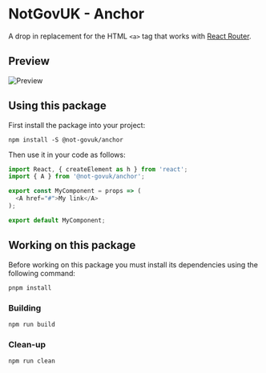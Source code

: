 NotGovUK - Anchor
=================

A drop in replacement for the HTML `<a>` tag that works with [React Router].


Preview
-------

![Preview][Preview]


Using this package
------------------

First install the package into your project:

```shell
npm install -S @not-govuk/anchor
```

Then use it in your code as follows:

```js
import React, { createElement as h } from 'react';
import { A } from '@not-govuk/anchor';

export const MyComponent = props => (
  <A href="#">My link</A>
);

export default MyComponent;
```


Working on this package
-----------------------

Before working on this package you must install its dependencies using
the following command:

```shell
pnpm install
```


### Building

```shell
npm run build
```


### Clean-up

```shell
npm run clean
```


[React Router]: https://reacttraining.com/react-router/
[Preview]: ../../__image_snapshots__/storyshots-itest-ts-image-storyshots-components-anchor-standard-1-snap.png
